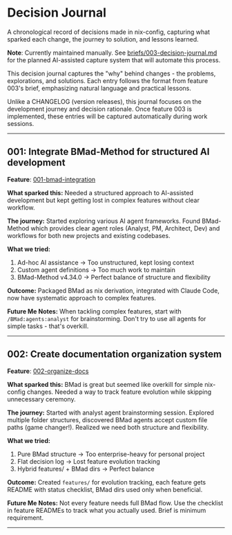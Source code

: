 # Decision Journal

A chronological record of decisions made in nix-config, capturing what sparked each change, the journey to solution, and lessons learned.

**Note**: Currently maintained manually. See [briefs/003-decision-journal.md](briefs/003-decision-journal.md) for the planned AI-assisted capture system that will automate this process.

This decision journal captures the "why" behind changes - the problems, explorations, and solutions. Each entry follows the format from feature 003's brief, emphasizing natural language and practical lessons.

Unlike a CHANGELOG (version releases), this journal focuses on the development journey and decision rationale. Once feature 003 is implemented, these entries will be captured automatically during work sessions.

---

## 001: Integrate BMad-Method for structured AI development

**Feature**: [001-bmad-integration](features/001-bmad-integration.md)

**What sparked this:** Needed a structured approach to AI-assisted development but kept getting lost in complex features without clear workflow.

**The journey:** Started exploring various AI agent frameworks. Found BMad-Method which provides clear agent roles (Analyst, PM, Architect, Dev) and workflows for both new projects and existing codebases.

**What we tried:**
1. Ad-hoc AI assistance → Too unstructured, kept losing context
2. Custom agent definitions → Too much work to maintain
3. BMad-Method v4.34.0 → Perfect balance of structure and flexibility

**Outcome:** Packaged BMad as nix derivation, integrated with Claude Code, now have systematic approach to complex features.

**Future Me Notes:** When tackling complex features, start with `/BMad:agents:analyst` for brainstorming. Don't try to use all agents for simple tasks - that's overkill.

---

## 002: Create documentation organization system

**Feature**: [002-organize-docs](features/002-organize-docs.md)

**What sparked this:** BMad is great but seemed like overkill for simple nix-config changes. Needed a way to track feature evolution while skipping unnecessary ceremony.

**The journey:** Started with analyst agent brainstorming session. Explored multiple folder structures, discovered BMad agents accept custom file paths (game changer!). Realized we need both structure and flexibility.

**What we tried:**
1. Pure BMad structure → Too enterprise-heavy for personal project
2. Flat decision log → Lost feature evolution tracking
3. Hybrid features/ + BMad dirs → Perfect balance

**Outcome:** Created `features/` for evolution tracking, each feature gets README with status checklist, BMad dirs used only when beneficial.

**Future Me Notes:** Not every feature needs full BMad flow. Use the checklist in feature READMEs to track what you actually used. Brief is minimum requirement.


---
